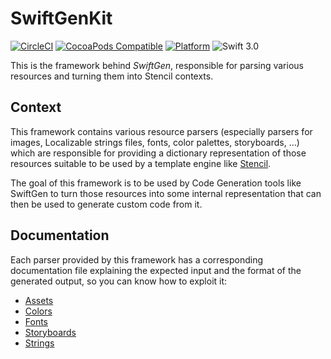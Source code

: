 # SwiftGenKit

[![CircleCI](https://circleci.com/gh/SwiftGen/SwiftGenKit/tree/master.svg?style=svg)](https://circleci.com/gh/SwiftGen/SwiftGenKit/tree/master)
[![CocoaPods Compatible](https://img.shields.io/cocoapods/v/SwiftGenKit.svg)](https://img.shields.io/cocoapods/v/SwiftGenKit.svg)
[![Platform](https://img.shields.io/cocoapods/p/SwiftGenKit.svg?style=flat)](http://cocoadocs.org/docsets/SwiftGenKit)
![Swift 3.0](https://img.shields.io/badge/Swift-3.0-orange.svg)

This is the framework behind _SwiftGen_, responsible for parsing various resources and turning them into Stencil contexts.

## Context

This framework contains various resource parsers (especially parsers for images, Localizable strings files, fonts, color palettes, storyboards, …) which are responsible for providing a dictionary representation of those resources suitable to be used by a template engine like [Stencil](https://github.com/kylef/Stencil).

The goal of this framework is to be used by Code Generation tools like SwiftGen to turn those resources into some internal representation that can then be used to generate custom code from it.

## Documentation

Each parser provided by this framework has a corresponding documentation file explaining the expected input and the format of the generated output, so you can know how to exploit it:

* [Assets](Documentation/Assets.md)
* [Colors](Documentation/Colors.md)
* [Fonts](Documentation/Fonts.md)
* [Storyboards](Documentation/Storyboards.md)
* [Strings](Documentation/Strings.md) 

